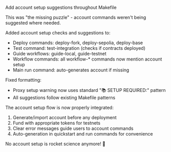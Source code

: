 Add account setup suggestions throughout Makefile

This was "the missing puzzle" - account commands weren't being suggested where needed.

Added account setup checks and suggestions to:
- Deploy commands: deploy-fork, deploy-sepolia, deploy-base
- Test command: test-integration (checks if contracts deployed)
- Guide workflows: guide-local, guide-testnet
- Workflow commands: all workflow-* commands now mention account setup
- Main run command: auto-generates account if missing

Fixed formatting:
- Proxy setup warning now uses standard "📚 SETUP REQUIRED:" pattern
- All suggestions follow existing Makefile patterns

The account setup flow is now properly integrated:
1. Generate/import account before any deployment
2. Fund with appropriate tokens for testnets
3. Clear error messages guide users to account commands
4. Auto-generation in quickstart and run commands for convenience

No account setup is rocket science anymore! 🚀